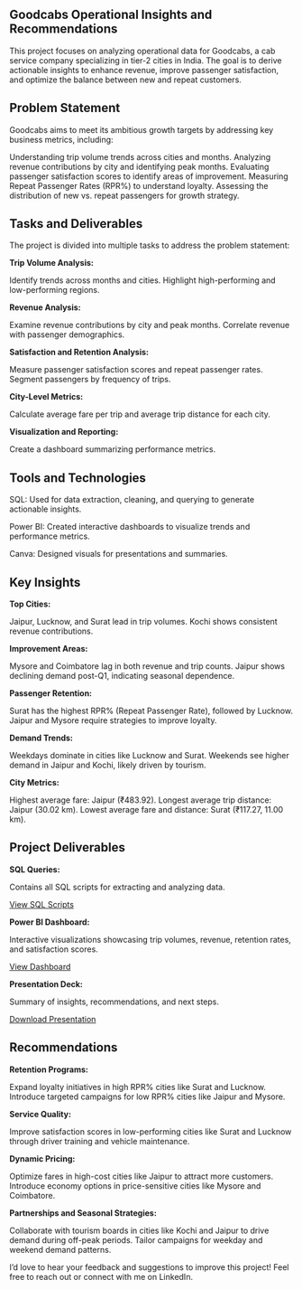 ## Goodcabs Operational Insights and Recommendations
This project focuses on analyzing operational data for Goodcabs, a cab service company specializing in tier-2 cities in India. 
The goal is to derive actionable insights to enhance revenue, improve passenger satisfaction, and optimize the balance between new and repeat customers.

## Problem Statement
Goodcabs aims to meet its ambitious growth targets by addressing key business metrics, including:

Understanding trip volume trends across cities and months.
Analyzing revenue contributions by city and identifying peak months.
Evaluating passenger satisfaction scores to identify areas of improvement.
Measuring Repeat Passenger Rates (RPR%) to understand loyalty.
Assessing the distribution of new vs. repeat passengers for growth strategy.

## Tasks and Deliverables
The project is divided into multiple tasks to address the problem statement:

**Trip Volume Analysis:**

Identify trends across months and cities.
Highlight high-performing and low-performing regions.

**Revenue Analysis:**

Examine revenue contributions by city and peak months.
Correlate revenue with passenger demographics.

**Satisfaction and Retention Analysis:**

Measure passenger satisfaction scores and repeat passenger rates.
Segment passengers by frequency of trips.

**City-Level Metrics:**

Calculate average fare per trip and average trip distance for each city.

**Visualization and Reporting:**

Create a dashboard summarizing performance metrics.

## Tools and Technologies
SQL: Used for data extraction, cleaning, and querying to generate actionable insights.

Power BI: Created interactive dashboards to visualize trends and performance metrics.

Canva: Designed visuals for presentations and summaries.

## Key Insights
**Top Cities:**

Jaipur, Lucknow, and Surat lead in trip volumes.
Kochi shows consistent revenue contributions.

**Improvement Areas:**

Mysore and Coimbatore lag in both revenue and trip counts.
Jaipur shows declining demand post-Q1, indicating seasonal dependence.

**Passenger Retention:**

Surat has the highest RPR% (Repeat Passenger Rate), followed by Lucknow.
Jaipur and Mysore require strategies to improve loyalty.

**Demand Trends:**

Weekdays dominate in cities like Lucknow and Surat.
Weekends see higher demand in Jaipur and Kochi, likely driven by tourism.

**City Metrics:**

Highest average fare: Jaipur (₹483.92).
Longest average trip distance: Jaipur (30.02 km).
Lowest average fare and distance: Surat (₹117.27, 11.00 km).

## Project Deliverables
**SQL Queries:**

Contains all SQL scripts for extracting and analyzing data.

[View SQL Scripts](https://github.com/Gomathilathaa/Goodcabs-/blob/main/business_requests_final.sql)

**Power BI Dashboard:**

Interactive visualizations showcasing trip volumes, revenue, retention rates, and satisfaction scores.

[View Dashboard](https://app.powerbi.com/view?r=eyJrIjoiNDU0NGQzNTAtZGUyMi00MjBjLThjZWQtOTlhNGFmZTM5MGI2IiwidCI6ImM2ZTU0OWIzLTVmNDUtNDAzMi1hYWU5LWQ0MjQ0ZGM1YjJjNCJ9)

**Presentation Deck:**

Summary of insights, recommendations, and next steps.

[Download Presentation](https://www.canva.com/design/DAGY-v9JceM/MlEdP4dqVWhdJMgWbEC_Yw/view?utm_content=DAGY-v9JceM&utm_campaign=designshare&utm_medium=link&utm_source=recording_view)


## Recommendations
**Retention Programs:**

Expand loyalty initiatives in high RPR% cities like Surat and Lucknow.
Introduce targeted campaigns for low RPR% cities like Jaipur and Mysore.

**Service Quality:**

Improve satisfaction scores in low-performing cities like Surat and Lucknow through driver training and vehicle maintenance.

**Dynamic Pricing:**

Optimize fares in high-cost cities like Jaipur to attract more customers.
Introduce economy options in price-sensitive cities like Mysore and Coimbatore.

**Partnerships and Seasonal Strategies:**

Collaborate with tourism boards in cities like Kochi and Jaipur to drive demand during off-peak periods.
Tailor campaigns for weekday and weekend demand patterns.


I’d love to hear your feedback and suggestions to improve this project! Feel free to reach out or connect with me on LinkedIn.


